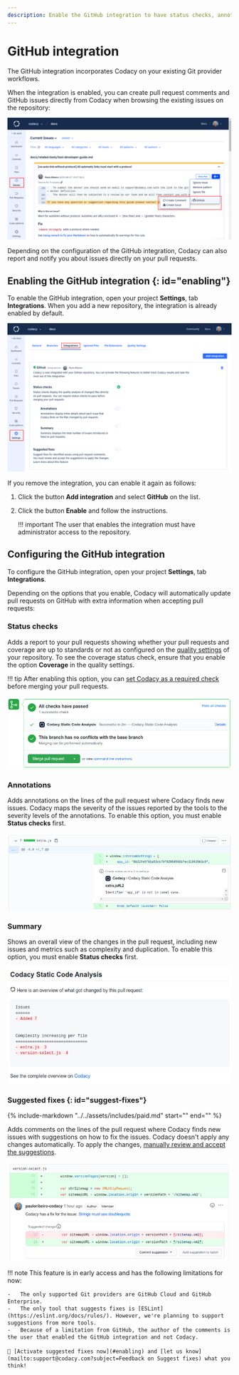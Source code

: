 ```yaml
---
description: Enable the GitHub integration to have status checks, annotations, analysis summaries, and suggested fixes from Codacy directly on pull requests.
---
```


# GitHub integration

The GitHub integration incorporates Codacy on your existing Git provider workflows.

When the integration is enabled, you can create pull request comments and GitHub issues directly from Codacy when browsing the existing issues on the repository:

![GitHub integration for issues](images/github-integration-issues.png)

Depending on the configuration of the GitHub integration, Codacy can also report and notify you about issues directly on your pull requests.

## Enabling the GitHub integration {: id="enabling"}

To enable the GitHub integration, open your project **Settings**, tab **Integrations**. When you add a new repository, the integration is already enabled by default.

![GitHub integration](images/github-integration.png)

If you remove the integration, you can enable it again as follows:

1.  Click the button **Add integration** and select **GitHub** on the list.
1.  Click the button **Enable** and follow the instructions.

    !!! important
        The user that enables the integration must have administrator access to the repository.

## Configuring the GitHub integration

To configure the GitHub integration, open your project **Settings**, tab **Integrations**.

Depending on the options that you enable, Codacy will automatically update pull requests on GitHub with extra information when accepting pull requests:

### Status checks

Adds a report to your pull requests showing whether your pull requests and coverage are up to standards or not as configured on the [quality settings](../../repositories-configure/quality-settings.md) of your repository. To see the coverage status check, ensure that you enable the option **Coverage** in the quality settings.

!!! tip
    After enabling this option, you can [set Codacy as a required check](../../faq/repositories/how-do-i-set-codacy-as-a-required-check-to-merge-prs.md#github) before merging your pull requests.

![Pull request status check on GitHub](images/github-integration-pr-status.png)

### Annotations

Adds annotations on the lines of the pull request where Codacy finds new issues. Codacy maps the severity of the issues reported by the tools to the severity levels of the annotations. To enable this option, you must enable **Status checks** first.

![Pull request annotation on GitHub](images/github-integration-pr-annotation.png)

### Summary

Shows an overall view of the changes in the pull request, including new issues and metrics such as complexity and duplication. To enable this option, you must enable **Status checks** first.

![Pull request summary on GitHub](images/github-integration-pr-summary.png)

### Suggested fixes {: id="suggest-fixes"}

{%
    include-markdown "../../assets/includes/paid.md"
    start="<!--start-paid-->"
    end="<!--end-paid-->"
%}

Adds comments on the lines of the pull request where Codacy finds new issues with suggestions on how to fix the issues. Codacy doesn't apply any changes automatically. To apply the changes, [manually review and accept the suggestions](https://docs.github.com/en/github/collaborating-with-issues-and-pull-requests/incorporating-feedback-in-your-pull-request#applying-suggested-changes).

![Comment suggesting a fix on GitHub](images/github-integration-suggest-fixes.png)

!!! note
    This feature is in early access and has the following limitations for now:

    -   The only supported Git providers are GitHub Cloud and GitHub Enterprise.
    -   The only tool that suggests fixes is [ESLint](https://eslint.org/docs/rules/). However, we're planning to support suggestions from more tools.
    -   Because of a limitation from GitHub, the author of the comments is the user that enabled the GitHub integration and not Codacy.

    📢 [Activate suggested fixes now](#enabling) and [let us know](mailto:support@codacy.com?subject=Feedback on Suggest fixes) what you think!
